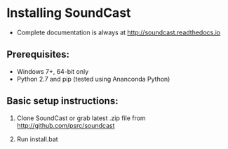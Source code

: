 Installing SoundCast
====================

- Complete documentation is always at http://soundcast.readthedocs.io

Prerequisites:
--------------

- Windows 7+, 64-bit only
- Python 2.7 and pip (tested using Ananconda Python)


Basic setup instructions:
-------------------------

1. Clone SoundCast or grab latest .zip file from http://github.com/psrc/soundcast

2. Run install.bat
